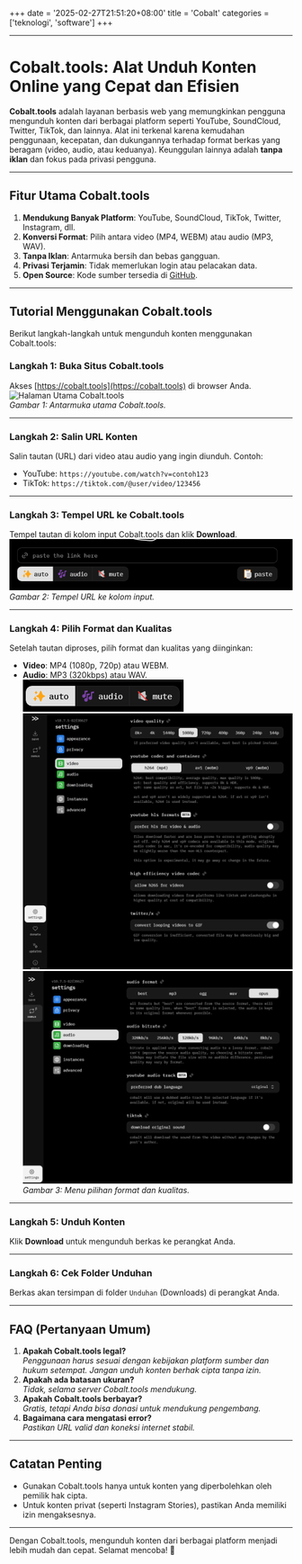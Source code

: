 +++
date = '2025-02-27T21:51:20+08:00'
title = 'Cobalt'
categories = ['teknologi', 'software']
+++



---

# Cobalt.tools: Alat Unduh Konten Online yang Cepat dan Efisien

**Cobalt.tools** adalah layanan berbasis web yang memungkinkan pengguna mengunduh konten dari berbagai platform seperti YouTube, SoundCloud, Twitter, TikTok, dan lainnya. Alat ini terkenal karena kemudahan penggunaan, kecepatan, dan dukungannya terhadap format berkas yang beragam (video, audio, atau keduanya). Keunggulan lainnya adalah **tanpa iklan** dan fokus pada privasi pengguna.

---

## Fitur Utama Cobalt.tools
1. **Mendukung Banyak Platform**: YouTube, SoundCloud, TikTok, Twitter, Instagram, dll.
2. **Konversi Format**: Pilih antara video (MP4, WEBM) atau audio (MP3, WAV).
3. **Tanpa Iklan**: Antarmuka bersih dan bebas gangguan.
4. **Privasi Terjamin**: Tidak memerlukan login atau pelacakan data.
5. **Open Source**: Kode sumber tersedia di [GitHub](https://github.com/cobalt-org/cobalt.tools).

---

## Tutorial Menggunakan Cobalt.tools
Berikut langkah-langkah untuk mengunduh konten menggunakan Cobalt.tools:

### Langkah 1: Buka Situs Cobalt.tools
Akses [https://cobalt.tools](https://cobalt.tools) di browser Anda.  
![Halaman Utama Cobalt.tools](/img/home.png)  
*Gambar 1: Antarmuka utama Cobalt.tools.*

---

### Langkah 2: Salin URL Konten
Salin tautan (URL) dari video atau audio yang ingin diunduh. Contoh:  
- YouTube: `https://youtube.com/watch?v=contoh123`  
- TikTok: `https://tiktok.com/@user/video/123456`  

---

### Langkah 3: Tempel URL ke Cobalt.tools
Tempel tautan di kolom input Cobalt.tools dan klik **Download**.  
![Tempel URL](img/url.png)  
*Gambar 2: Tempel URL ke kolom input.*

---

### Langkah 4: Pilih Format dan Kualitas
Setelah tautan diproses, pilih format dan kualitas yang diinginkan:  
- **Video**: MP4 (1080p, 720p) atau WEBM.  
- **Audio**: MP3 (320kbps) atau WAV.  
![Pilih Format](img/pilih.png)
![](img/video.png) 
![](img/audio.png) 
*Gambar 3: Menu pilihan format dan kualitas.*

---

### Langkah 5: Unduh Konten
Klik **Download** untuk mengunduh berkas ke perangkat Anda.  


---

### Langkah 6: Cek Folder Unduhan
Berkas akan tersimpan di folder `Unduhan` (Downloads) di perangkat Anda.  

---

## FAQ (Pertanyaan Umum)
1. **Apakah Cobalt.tools legal?**  
   *Penggunaan harus sesuai dengan kebijakan platform sumber dan hukum setempat. Jangan unduh konten berhak cipta tanpa izin.*  
2. **Apakah ada batasan ukuran?**  
   *Tidak, selama server Cobalt.tools mendukung.*  
3. **Apakah Cobalt.tools berbayar?**  
   *Gratis, tetapi Anda bisa donasi untuk mendukung pengembang.*  
4. **Bagaimana cara mengatasi error?**  
   *Pastikan URL valid dan koneksi internet stabil.*  

---

## Catatan Penting
- Gunakan Cobalt.tools hanya untuk konten yang diperbolehkan oleh pemilik hak cipta.  
- Untuk konten privat (seperti Instagram Stories), pastikan Anda memiliki izin mengaksesnya.  

---

Dengan Cobalt.tools, mengunduh konten dari berbagai platform menjadi lebih mudah dan cepat. Selamat mencoba! 🚀